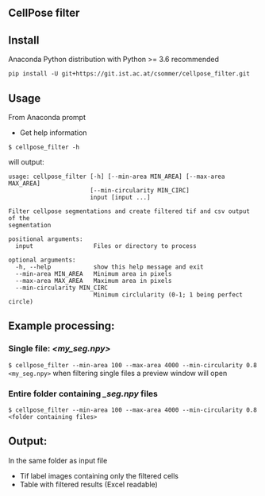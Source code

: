 ## CellPose filter

## Install 
Anaconda Python distribution with Python >= 3.6 recommended

```pip install -U git+https://git.ist.ac.at/csommer/cellpose_filter.git```

## Usage
From Anaconda prompt

* Get help information
```
$ cellpose_filter -h
```
will output:

```
usage: cellpose_filter [-h] [--min-area MIN_AREA] [--max-area MAX_AREA]
                       [--min-circularity MIN_CIRC]
                       input [input ...]

Filter cellpose segmentations and create filtered tif and csv output of the
segmentation

positional arguments:
  input                 Files or directory to process

optional arguments:
  -h, --help            show this help message and exit
  --min-area MIN_AREA   Minimum area in pixels
  --max-area MAX_AREA   Maximum area in pixels
  --min-circularity MIN_CIRC
                        Minimum circlularity (0-1; 1 being perfect circle)

```

## Example processing:

### Single file: *<my_seg.npy>*
`$ cellpose_filter --min-area 100 --max-area 4000 --min-circularity 0.8 <my_seg.npy>`
when filtering single files a preview window will open

### Entire folder containing *_seg.npy* files
`$ cellpose_filter --min-area 100 --max-area 4000 --min-circularity 0.8 <folder containing files>`

## Output:
In the same folder as input file
* Tif label images containing only the filtered cells
* Table with filtered results (Excel readable)

